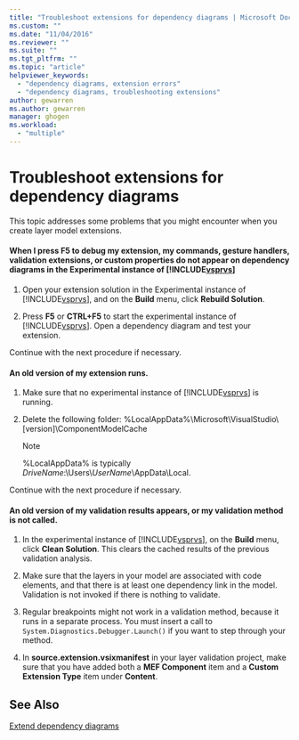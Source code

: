 ```yaml
---
title: "Troubleshoot extensions for dependency diagrams | Microsoft Docs"
ms.custom: ""
ms.date: "11/04/2016"
ms.reviewer: ""
ms.suite: ""
ms.tgt_pltfrm: ""
ms.topic: "article"
helpviewer_keywords: 
  - "dependency diagrams, extension errors"
  - "dependency diagrams, troubleshooting extensions"
author: gewarren
ms.author: gewarren
manager: ghogen
ms.workload: 
  - "multiple"
---
```

# Troubleshoot extensions for dependency diagrams
This topic addresses some problems that you might encounter when you create layer model extensions.  
  
#### When I press F5 to debug my extension, my commands, gesture handlers, validation extensions, or custom properties do not appear on dependency diagrams in the Experimental instance of [!INCLUDE[vsprvs](../code-quality/includes/vsprvs_md.md)]  
  
1.  Open your extension solution in the Experimental instance of [!INCLUDE[vsprvs](../code-quality/includes/vsprvs_md.md)], and on the **Build** menu, click **Rebuild Solution**.  
  
2.  Press **F5** or **CTRL+F5** to start the experimental instance of [!INCLUDE[vsprvs](../code-quality/includes/vsprvs_md.md)]. Open a dependency diagram and test your extension.  
  
 Continue with the next procedure if necessary.  
  
#### An old version of my extension runs.  
  
1.  Make sure that no experimental instance of [!INCLUDE[vsprvs](../code-quality/includes/vsprvs_md.md)] is running.  
  
2.  Delete the following folder:  %LocalAppData%\Microsoft\VisualStudio\\[version]\ComponentModelCache  
  
    > [!NOTE]
    >  %LocalAppData% is typically *DriveName*:\Users\\*UserName*\AppData\Local.  
  
 Continue with the next procedure if necessary.  
  
#### An old version of my validation results appears, or my validation method is not called.  
  
1.  In the experimental instance of [!INCLUDE[vsprvs](../code-quality/includes/vsprvs_md.md)], on the **Build** menu, click **Clean Solution**. This clears the cached results of the previous validation analysis.  
  
2.  Make sure that the layers in your model are associated with code elements, and that there is at least one dependency link in the model. Validation is not invoked if there is nothing to validate.  
  
3.  Regular breakpoints might not work in a validation method, because it runs in a separate process. You must insert a call to `System.Diagnostics.Debugger.Launch()` if you want to step through your method.  
  
4.  In **source.extension.vsixmanifest** in your layer validation project, make sure that you have added both a **MEF Component** item and a **Custom Extension Type** item under **Content**.  
  
## See Also  
 [Extend dependency diagrams](../modeling/extend-layer-diagrams.md)

